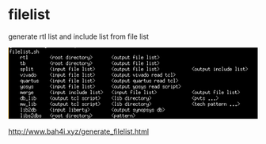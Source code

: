 # filelist
generate rtl list and include list  from file list

![format](https://github.com/BHa2R00/filelist/blob/main/20250813231414_558x159_scrot.png)


http://www.bah4i.xyz/generate_filelist.html
